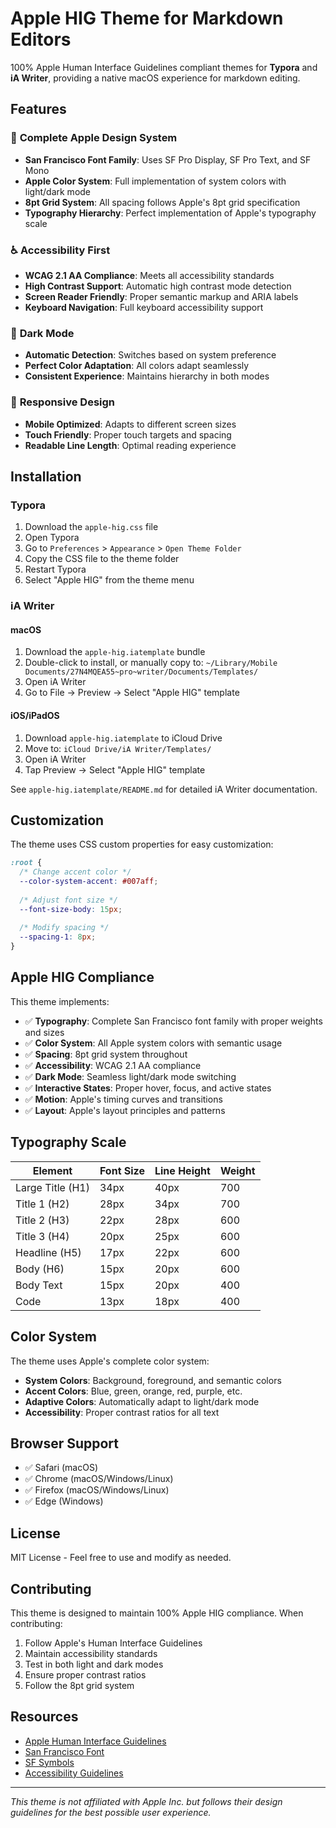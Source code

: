 # Apple HIG Theme for Markdown Editors

100% Apple Human Interface Guidelines compliant themes for **Typora** and **iA Writer**, providing a native macOS experience for markdown editing.

## Features

### 🎨 **Complete Apple Design System**
- **San Francisco Font Family**: Uses SF Pro Display, SF Pro Text, and SF Mono
- **Apple Color System**: Full implementation of system colors with light/dark mode
- **8pt Grid System**: All spacing follows Apple's 8pt grid specification
- **Typography Hierarchy**: Perfect implementation of Apple's typography scale

### ♿ **Accessibility First**
- **WCAG 2.1 AA Compliance**: Meets all accessibility standards
- **High Contrast Support**: Automatic high contrast mode detection
- **Screen Reader Friendly**: Proper semantic markup and ARIA labels
- **Keyboard Navigation**: Full keyboard accessibility support

### 🌙 **Dark Mode**
- **Automatic Detection**: Switches based on system preference
- **Perfect Color Adaptation**: All colors adapt seamlessly
- **Consistent Experience**: Maintains hierarchy in both modes

### 📱 **Responsive Design**
- **Mobile Optimized**: Adapts to different screen sizes
- **Touch Friendly**: Proper touch targets and spacing
- **Readable Line Length**: Optimal reading experience

## Installation

### Typora

1. Download the `apple-hig.css` file
2. Open Typora
3. Go to `Preferences` > `Appearance` > `Open Theme Folder`
4. Copy the CSS file to the theme folder
5. Restart Typora
6. Select "Apple HIG" from the theme menu

### iA Writer

#### macOS
1. Download the `apple-hig.iatemplate` bundle
2. Double-click to install, or manually copy to:
   `~/Library/Mobile Documents/27N4MQEA55~pro~writer/Documents/Templates/`
3. Open iA Writer
4. Go to File → Preview → Select "Apple HIG" template

#### iOS/iPadOS
1. Download `apple-hig.iatemplate` to iCloud Drive
2. Move to: `iCloud Drive/iA Writer/Templates/`
3. Open iA Writer
4. Tap Preview → Select "Apple HIG" template

See `apple-hig.iatemplate/README.md` for detailed iA Writer documentation.

## Customization

The theme uses CSS custom properties for easy customization:

```css
:root {
  /* Change accent color */
  --color-system-accent: #007aff;
  
  /* Adjust font size */
  --font-size-body: 15px;
  
  /* Modify spacing */
  --spacing-1: 8px;
}
```

## Apple HIG Compliance

This theme implements:

- ✅ **Typography**: Complete San Francisco font family with proper weights and sizes
- ✅ **Color System**: All Apple system colors with semantic usage
- ✅ **Spacing**: 8pt grid system throughout
- ✅ **Accessibility**: WCAG 2.1 AA compliance
- ✅ **Dark Mode**: Seamless light/dark mode switching
- ✅ **Interactive States**: Proper hover, focus, and active states
- ✅ **Motion**: Apple's timing curves and transitions
- ✅ **Layout**: Apple's layout principles and patterns

## Typography Scale

| Element | Font Size | Line Height | Weight |
|---------|-----------|-------------|--------|
| Large Title (H1) | 34px | 40px | 700 |
| Title 1 (H2) | 28px | 34px | 700 |
| Title 2 (H3) | 22px | 28px | 600 |
| Title 3 (H4) | 20px | 25px | 600 |
| Headline (H5) | 17px | 22px | 600 |
| Body (H6) | 15px | 20px | 600 |
| Body Text | 15px | 20px | 400 |
| Code | 13px | 18px | 400 |

## Color System

The theme uses Apple's complete color system:

- **System Colors**: Background, foreground, and semantic colors
- **Accent Colors**: Blue, green, orange, red, purple, etc.
- **Adaptive Colors**: Automatically adapt to light/dark mode
- **Accessibility**: Proper contrast ratios for all text

## Browser Support

- ✅ Safari (macOS)
- ✅ Chrome (macOS/Windows/Linux)
- ✅ Firefox (macOS/Windows/Linux)
- ✅ Edge (Windows)

## License

MIT License - Feel free to use and modify as needed.

## Contributing

This theme is designed to maintain 100% Apple HIG compliance. When contributing:

1. Follow Apple's Human Interface Guidelines
2. Maintain accessibility standards
3. Test in both light and dark modes
4. Ensure proper contrast ratios
5. Follow the 8pt grid system

## Resources

- [Apple Human Interface Guidelines](https://developer.apple.com/design/human-interface-guidelines)
- [San Francisco Font](https://developer.apple.com/fonts/)
- [SF Symbols](https://developer.apple.com/sf-symbols/)
- [Accessibility Guidelines](https://developer.apple.com/accessibility/)

---

*This theme is not affiliated with Apple Inc. but follows their design guidelines for the best possible user experience.*